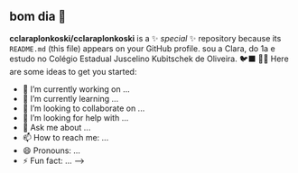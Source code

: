 ## bom dia 👋

**cclaraplonkoski/cclaraplonkoski** is a ✨ _special_ ✨ repository because its `README.md` (this file) appears on your GitHub profile.
sou a Clara, do 1a e estudo no Colégio Estadual Juscelino Kubitschek de Oliveira. 🐦‍⬛ 🧛‍♀️
Here are some ideas to get you started:

- 🔭 I’m currently working on ...
- 🌱 I’m currently learning ...
- 👯 I’m looking to collaborate on ...
- 🤔 I’m looking for help with ...
- 💬 Ask me about ...
- 📫 How to reach me: ...
- 😄 Pronouns: ...
- ⚡ Fun fact: ...
-->
